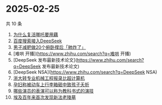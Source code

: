 # 2025-02-25

共 10 条

<!-- BEGIN ZHIHUSEARCH -->
<!-- 最后更新时间 Tue Feb 25 2025 00:14:05 GMT+0800 (China Standard Time) -->
1. [为什么复活哪吒要用藕](https://www.zhihu.com/search?q=为什么复活哪吒要用藕)
1. [百度搜索接入DeepSeek](https://www.zhihu.com/search?q=百度搜索接入DeepSeek)
1. [男子减肥做20个俯卧撑后「肺炸了」](https://www.zhihu.com/search?q=男子减肥做20个俯卧撑后「肺炸了」)
1. [难哄 开播](https://www.zhihu.com/search?q=难哄 开播)
1. [DeepSeek 发布最新技术论文](https://www.zhihu.com/search?q=DeepSeek 发布最新技术论文)
1. [DeepSeek NSA](https://www.zhihu.com/search?q=DeepSeek NSA)
1. [浙大转专业机械工程报录比超计算机](https://www.zhihu.com/search?q=浙大转专业机械工程报录比超计算机)
1. [孕妇称被动车上行李箱砸中致孩子夭折](https://www.zhihu.com/search?q=孕妇称被动车上行李箱砸中致孩子夭折)
1. [哪些演员的表演可以称为教科书式的演技](https://www.zhihu.com/search?q=哪些演员的表演可以称为教科书式的演技)
1. [埃及百年来首次发现新法老陵墓](https://www.zhihu.com/search?q=埃及百年来首次发现新法老陵墓)
<!-- END ZHIHUSEARCH -->
